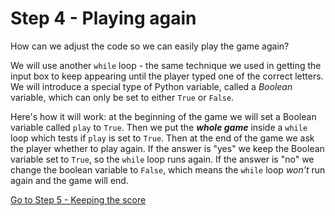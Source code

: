 # Step 4 - Playing again

How can we adjust the code so we can easily play the game again?

We will use another ```while``` loop - the same technique we used in getting the input box to keep appearing until the player typed one of the correct letters. We will introduce a special type of Python variable, called a *Boolean* variable, which can only be set to either ```True``` or ```False```.

Here's how it will work: at the beginning of the game we will set a Boolean variable called ```play``` to ```True```. Then we put the **_whole game_** inside a ```while``` loop which tests if ```play``` is set to ```True```. Then at the end of the game we ask the player whether to play again. If the answer is "yes" we keep the Boolean variable set to ```True```, so the ```while``` loop runs again. If the answer is "no" we change the boolean variable to ```False```, which means the ```while``` loop *won't* run again and the game will end.

[Go to Step 5 - Keeping the score](../Step5-Keeping-score)
